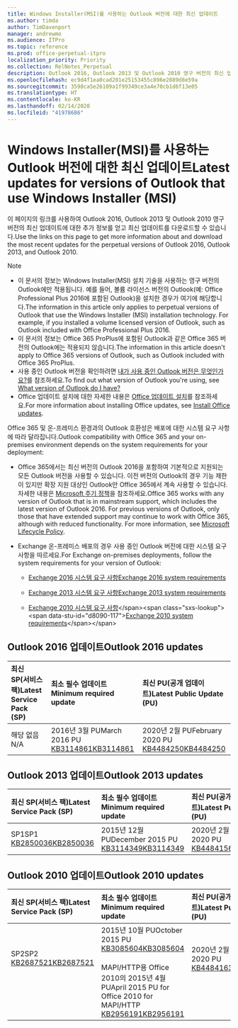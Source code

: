 ```yaml
---
title: Windows Installer(MSI)를 사용하는 Outlook 버전에 대한 최신 업데이트
ms.author: timda
author: TimDavenport
manager: andrewmo
ms.audience: ITPro
ms.topic: reference
ms.prod: office-perpetual-itpro
localization_priority: Priority
ms.collection: RelNotes_Perpetual
description: Outlook 2016, Outlook 2013 및 Outlook 2010 영구 버전의 최신 업데이트 정보에 대한 링크를 IT 전문가에게 제공합니다.
ms.openlocfilehash: ec9d4f1ea0cad201e25153455c896e2889d8e59a
ms.sourcegitcommit: 3598ca5e26109a1f99349ce3a4e70cb1d6f13e05
ms.translationtype: HT
ms.contentlocale: ko-KR
ms.lasthandoff: 02/14/2020
ms.locfileid: "41978686"
---
```

# <a name="latest-updates-for-versions-of-outlook-that-use-windows-installer-msi"></a><span data-ttu-id="d8090-103">Windows Installer(MSI)를 사용하는 Outlook 버전에 대한 최신 업데이트</span><span class="sxs-lookup"><span data-stu-id="d8090-103">Latest updates for versions of Outlook that use Windows Installer (MSI)</span></span>

<span data-ttu-id="d8090-104">이 페이지의 링크를 사용하여 Outlook 2016, Outlook 2013 및 Outlook 2010 영구 버전의 최신 업데이트에 대한 추가 정보를 얻고 최신 업데이트를 다운로드할 수 있습니다.</span><span class="sxs-lookup"><span data-stu-id="d8090-104">Use the links on this page to get more information about and download the most recent updates for the perpetual versions of Outlook 2016, Outlook 2013, and Outlook 2010.</span></span>
  
> [!NOTE]
> - <span data-ttu-id="d8090-p101">이 문서의 정보는 Windows Installer(MSI) 설치 기술을 사용하는 영구 버전의 Outlook에만 적용됩니다. 예를 들어, 볼륨 라이선스 버전의 Outlook(예: Office Professional Plus 2016에 포함된 Outlook)을 설치한 경우가 여기에 해당합니다.</span><span class="sxs-lookup"><span data-stu-id="d8090-p101">The information in this article only applies to perpetual versions of Outlook that use the Windows Installer (MSI) installation technology. For example, if you installed a volume licensed version of Outlook, such as Outlook included with Office Professional Plus 2016.</span></span>
> - <span data-ttu-id="d8090-107">이 문서의 정보는 Office 365 ProPlus에 포함된 Outlook과 같은 Office 365 버전의 Outlook에는 적용되지 않습니다.</span><span class="sxs-lookup"><span data-stu-id="d8090-107">The information in this article doesn't apply to Office 365 versions of Outlook, such as Outlook included with Office 365 ProPlus.</span></span>
> - <span data-ttu-id="d8090-108">사용 중인 Outlook 버전을 확인하려면 [내가 사용 중인 Outlook 버전은 무엇인가요?](https://support.office.com/article/b3a9568c-edb5-42b9-9825-d48d82b2257c)를 참조하세요.</span><span class="sxs-lookup"><span data-stu-id="d8090-108">To find out what version of Outlook you're using, see [What version of Outlook do I have?](https://support.office.com/article/b3a9568c-edb5-42b9-9825-d48d82b2257c)</span></span>
> - <span data-ttu-id="d8090-109">Office 업데이트 설치에 대한 자세한 내용은 [Office 업데이트 설치](https://support.office.com/article/2ab296f3-7f03-43a2-8e50-46de917611c5)를 참조하세요.</span><span class="sxs-lookup"><span data-stu-id="d8090-109">For more information about installing Office updates, see [Install Office updates](https://support.office.com/article/2ab296f3-7f03-43a2-8e50-46de917611c5).</span></span> 
  
<span data-ttu-id="d8090-110">Office 365 및 온-프레미스 환경과의 Outlook 호환성은 배포에 대한 시스템 요구 사항에 따라 달라집니다.</span><span class="sxs-lookup"><span data-stu-id="d8090-110">Outlook compatibility with Office 365 and your on-premises environment depends on the system requirements for your deployment:</span></span>
  
- <span data-ttu-id="d8090-p102">Office 365에서는 최신 버전의 Outlook 2016을 포함하여 기본적으로 지원되는 모든 Outlook 버전을 사용할 수 있습니다. 이전 버전의 Outlook의 경우 기능 제한이 있지만 확장 지원 대상인 Outlook만 Office 365에서 계속 사용할 수 있습니다. 자세한 내용은 [Microsoft 주기 정책](https://support.microsoft.com/lifecycle)을 참조하세요.</span><span class="sxs-lookup"><span data-stu-id="d8090-p102">Office 365 works with any version of Outlook that is in mainstream support, which includes the latest version of Outlook 2016. For previous versions of Outlook, only those that have extended support may continue to work with Office 365, although with reduced functionality. For more information, see [Microsoft Lifecycle Policy](https://support.microsoft.com/lifecycle).</span></span>
    
- <span data-ttu-id="d8090-114">Exchange 온-프레미스 배포의 경우 사용 중인 Outlook 버전에 대한 시스템 요구 사항을 따르세요.</span><span class="sxs-lookup"><span data-stu-id="d8090-114">For Exchange on-premises deployments, follow the system requirements for your version of Outlook:</span></span>
    
  - [<span data-ttu-id="d8090-115">Exchange 2016 시스템 요구 사항</span><span class="sxs-lookup"><span data-stu-id="d8090-115">Exchange 2016 system requirements</span></span>](https://docs.microsoft.com/Exchange/plan-and-deploy/system-requirements)
    
  - [<span data-ttu-id="d8090-116">Exchange 2013 시스템 요구 사항</span><span class="sxs-lookup"><span data-stu-id="d8090-116">Exchange 2013 system requirements</span></span>](https://docs.microsoft.com/exchange/exchange-2013-system-requirements-exchange-2013-help)
    
  - <span data-ttu-id="d8090-117">[Exchange 2010 시스템 요구 사항](https://docs.microsoft.com/previous-versions/office/exchange-server-2010/aa996719(v=exchg.141))</span><span class="sxs-lookup"><span data-stu-id="d8090-117">[Exchange 2010 system requirements](https://docs.microsoft.com/previous-versions/office/exchange-server-2010/aa996719(v=exchg.141))</span></span>

   
## <a name="outlook-2016-updates"></a><span data-ttu-id="d8090-118">Outlook 2016 업데이트</span><span class="sxs-lookup"><span data-stu-id="d8090-118">Outlook 2016 updates</span></span>

|<span data-ttu-id="d8090-119">**최신 SP(서비스 팩)**</span><span class="sxs-lookup"><span data-stu-id="d8090-119">**Latest Service Pack (SP)**</span></span>|<span data-ttu-id="d8090-120">**최소 필수 업데이트**</span><span class="sxs-lookup"><span data-stu-id="d8090-120">**Minimum required update**</span></span>|<span data-ttu-id="d8090-121">**최신 PU(공개 업데이트)**</span><span class="sxs-lookup"><span data-stu-id="d8090-121">**Latest Public Update (PU)**</span></span>|
|:-----|:-----|:-----|
|<span data-ttu-id="d8090-122">해당 없음</span><span class="sxs-lookup"><span data-stu-id="d8090-122">N/A</span></span>  <br/> |<span data-ttu-id="d8090-123">2016년 3월 PU</span><span class="sxs-lookup"><span data-stu-id="d8090-123">March 2016 PU</span></span> <br/>[<span data-ttu-id="d8090-124">KB3114861</span><span class="sxs-lookup"><span data-stu-id="d8090-124">KB3114861</span></span>](https://support.microsoft.com/help/3114861) <br/> |<span data-ttu-id="d8090-125">2020년 2월 PU</span><span class="sxs-lookup"><span data-stu-id="d8090-125">February 2020 PU</span></span> <br/>[<span data-ttu-id="d8090-126">KB4484250</span><span class="sxs-lookup"><span data-stu-id="d8090-126">KB4484250</span></span>](https://support.microsoft.com/help/4484250) 

## <a name="outlook-2013-updates"></a><span data-ttu-id="d8090-127">Outlook 2013 업데이트</span><span class="sxs-lookup"><span data-stu-id="d8090-127">Outlook 2013 updates</span></span>

|<span data-ttu-id="d8090-128">**최신 SP(서비스 팩)**</span><span class="sxs-lookup"><span data-stu-id="d8090-128">**Latest Service Pack (SP)**</span></span>|<span data-ttu-id="d8090-129">**최소 필수 업데이트**</span><span class="sxs-lookup"><span data-stu-id="d8090-129">**Minimum required update**</span></span>|<span data-ttu-id="d8090-130">**최신 PU(공개 업데이트)**</span><span class="sxs-lookup"><span data-stu-id="d8090-130">**Latest Public Update (PU)**</span></span>|
|:-----|:-----|:-----|
|<span data-ttu-id="d8090-131">SP1</span><span class="sxs-lookup"><span data-stu-id="d8090-131">SP1</span></span>  <br/>[<span data-ttu-id="d8090-132">KB2850036</span><span class="sxs-lookup"><span data-stu-id="d8090-132">KB2850036</span></span>](https://go.microsoft.com/fwlink/p/?LinkId=512538) <br/> |<span data-ttu-id="d8090-133">2015년 12월 PU</span><span class="sxs-lookup"><span data-stu-id="d8090-133">December 2015 PU</span></span> <br/>[<span data-ttu-id="d8090-134">KB3114349</span><span class="sxs-lookup"><span data-stu-id="d8090-134">KB3114349</span></span>](https://support.microsoft.com/kb/3114349) <br/> |<span data-ttu-id="d8090-135">2020년 2월 PU</span><span class="sxs-lookup"><span data-stu-id="d8090-135">February 2020 PU</span></span> <br/>[<span data-ttu-id="d8090-136">KB4484156</span><span class="sxs-lookup"><span data-stu-id="d8090-136">KB4484156</span></span>](https://support.microsoft.com/help/4484156)  |
   
## <a name="outlook-2010-updates"></a><span data-ttu-id="d8090-137">Outlook 2010 업데이트</span><span class="sxs-lookup"><span data-stu-id="d8090-137">Outlook 2010 updates</span></span>

|<span data-ttu-id="d8090-138">**최신 SP(서비스 팩)**</span><span class="sxs-lookup"><span data-stu-id="d8090-138">**Latest Service Pack (SP)**</span></span>|<span data-ttu-id="d8090-139">**최소 필수 업데이트**</span><span class="sxs-lookup"><span data-stu-id="d8090-139">**Minimum required update**</span></span>|<span data-ttu-id="d8090-140">**최신 PU(공개 업데이트)**</span><span class="sxs-lookup"><span data-stu-id="d8090-140">**Latest Public Update (PU)**</span></span>|
|:-----|:-----|:-----|
|<span data-ttu-id="d8090-141">SP2</span><span class="sxs-lookup"><span data-stu-id="d8090-141">SP2</span></span> <br/>[<span data-ttu-id="d8090-142">KB2687521</span><span class="sxs-lookup"><span data-stu-id="d8090-142">KB2687521</span></span>](https://go.microsoft.com/fwlink/p/?LinkId=512542) <br><br><br><br/> |<span data-ttu-id="d8090-143">2015년 10월 PU</span><span class="sxs-lookup"><span data-stu-id="d8090-143">October 2015 PU</span></span> <br/> [<span data-ttu-id="d8090-144">KB3085604</span><span class="sxs-lookup"><span data-stu-id="d8090-144">KB3085604</span></span>](https://support.microsoft.com/kb/3085604) <br/><br/>  <span data-ttu-id="d8090-145">MAPI/HTTP용 Office 2010의 2015년 4월 PU</span><span class="sxs-lookup"><span data-stu-id="d8090-145">April 2015 PU for Office 2010 for MAPI/HTTP</span></span> <br/> [<span data-ttu-id="d8090-146">KB2956191</span><span class="sxs-lookup"><span data-stu-id="d8090-146">KB2956191</span></span>](https://support.microsoft.com/help/2956191/april-14-2015-update-for-office-2010-kb2956191) <br/> |<span data-ttu-id="d8090-147">2020년 2월 PU</span><span class="sxs-lookup"><span data-stu-id="d8090-147">February 2020 PU</span></span> <br/>[<span data-ttu-id="d8090-148">KB4484163</span><span class="sxs-lookup"><span data-stu-id="d8090-148">KB4484163</span></span>](https://support.microsoft.com/help/4484163) <br><br><br><br/>|
   

